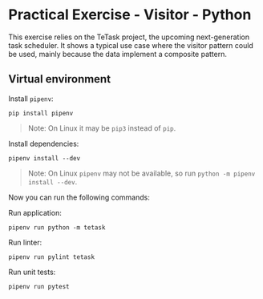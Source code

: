# Practical Exercise - Visitor - Python

This exercise relies on the TeTask project, the upcoming next-generation task scheduler. It shows a typical use case where the visitor pattern could be used, mainly because the data implement a composite pattern.

## Virtual environment

Install `pipenv`:

```
pip install pipenv
```

> Note: On Linux it may be `pip3` instead of `pip`.

Install dependencies:

```
pipenv install --dev
```

> Note: On Linux `pipenv` may not be available, so run `python -m pipenv install --dev`.

Now you can run the following commands:

Run application:

```
pipenv run python -m tetask
```

Run linter:

```
pipenv run pylint tetask
```

Run unit tests:

```
pipenv run pytest
```

